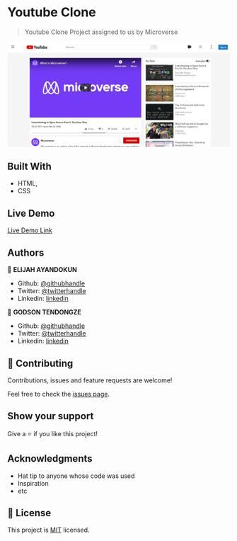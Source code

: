 # Youtube Clone

> Youtube Clone Project assigned to us by Microverse

![screenshot](./clone-screenshot.PNG)


## Built With

- HTML,
- CSS


## Live Demo

[Live Demo Link](https://livedemo.com)


## Authors

👤 **ELIJAH AYANDOKUN**

- Github: [@githubhandle](https://github.com/ElijahTobs)
- Twitter: [@twitterhandle](https://twitter.com/elijahgr8)
- Linkedin: [linkedin](https://www.linkedin.com/in/ayandokunelijah/)

👤 **GODSON TENDONGZE**

- Github: [@githubhandle](https://github.com/tGodosn)
- Twitter: [@twitterhandle](https://twitter.com/tendongze95)
- Linkedin: [linkedin](https://linkedin.com/tendongze-godson)

## 🤝 Contributing

Contributions, issues and feature requests are welcome!

Feel free to check the [issues page](issues/).

## Show your support

Give a ⭐️ if you like this project!

## Acknowledgments

- Hat tip to anyone whose code was used
- Inspiration
- etc

## 📝 License

This project is [MIT](lic.url) licensed.
